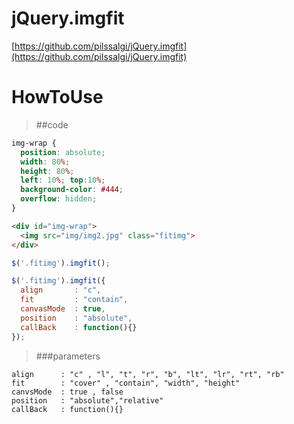 
# jQuery.imgfit
[https://github.com/pilssalgi/jQuery.imgfit](https://github.com/pilssalgi/jQuery.imgfit)

# HowToUse
>##code
  ```css
  img-wrap {
    position: absolute;
    width: 80%;
    height: 80%;
    left: 10%; top:10%;
    background-color: #444;
    overflow: hidden;
  }
  ```
  ```html
  <div id="img-wrap">
    <img src="img/img2.jpg" class="fitimg">
  </div>
  ```
  ```javascript
  $('.fitimg').imgfit();
  ```
  ```javascript
  $('.fitimg').imgfit({
    align       : "c", 
    fit         : "contain", 
    canvasMode  : true, 
    position    : "absolute", 
    callBack    : function(){} 
  });
  ```
>###parameters
   ```
   align      : "c" , "l", "t", "r", "b", "lt", "lr", "rt", "rb"
   fit        : "cover" , "contain", "width", "height"
   canvsMode  : true , false
   position   : "absolute","relative"
   callBack   : function(){}
   ```





